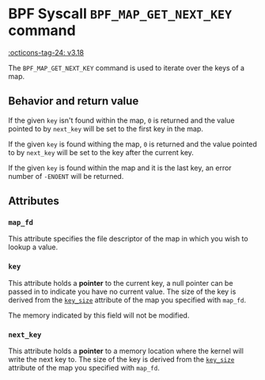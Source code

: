 # BPF Syscall `BPF_MAP_GET_NEXT_KEY` command

<!-- [FEATURE_TAG](BPF_MAP_GET_NEXT_KEY) -->
[:octicons-tag-24: v3.18](https://github.com/torvalds/linux/commit/db20fd2b01087bdfbe30bce314a198eefedcc42e)
<!-- [/FEATURE_TAG] -->


The `BPF_MAP_GET_NEXT_KEY` command is used to iterate over the keys of a map.

## Behavior and return value

If the given `key` isn't found within the map, `0` is returned and the value pointed to by `next_key` will be set to the first key in the map. 

If the given `key` is found withing the map, `0` is returned and the value pointed to by `next_key` will be set to the key after the current key.

If the given `key` is found within the map and it is the last key, an error number of `-ENOENT` will be returned.

## Attributes

### `map_fd`

This attribute specifies the file descriptor of the map in which you wish to lookup a value.

### `key`

This attribute holds a **pointer** to the current key, a null pointer can be passed in to indicate you have no current value. The size of the key is derived from the [`key_size`](BPF_MAP_CREATE.md#key_size) attribute of the map you specified with `map_fd`.

The memory indicated by this field will not be modified.

### `next_key`

This attribute holds a **pointer** to a memory location where the kernel will write the next key to. The size of the key is derived from the [`key_size`](BPF_MAP_CREATE.md#key_size) attribute of the map you specified with `map_fd`.

